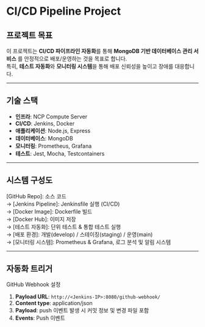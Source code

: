 # CI/CD Pipeline Project

## 프로젝트 목표
이 프로젝트는 **CI/CD 파이프라인 자동화**를 통해 **MongoDB 기반 데이터베이스 관리 서비스** 를 안정적으로 배포/운영하는 것을 목표로 합니다.  
특히, **테스트 자동화**와 **모니터링 시스템**을 통해 배포 신뢰성을 높이고 장애를 대응합니다.

---

## 기술 스택
- **인프라**: NCP Compute Server  
- **CI/CD**: Jenkins, Docker  
- **애플리케이션**: Node.js, Express  
- **데이터베이스**: MongoDB  
- **모니터링**: Prometheus, Grafana  
- **테스트**: Jest, Mocha, Testcontainers  

---

## 시스템 구성도
[GitHub Repo]: 소스 코드  
→ [Jenkins Pipeline]: Jenkinsfile 실행 (CI/CD)  
→ [Docker Image]: Dockerfile 빌드  
→ [Docker Hub]: 이미지 저장  
→ [테스트 자동화]: 단위 테스트 & 통합 테스트 실행  
→ [배포 환경]: 개발(develop) / 스테이징(staging) / 운영(main)  
→ [모니터링 시스템]: Prometheus & Grafana, 로그 분석 및 알림 시스템  

---

## 자동화 트리거
GitHub Webhook 설정  
1. **Payload URL**: `http://<Jenkins-IP>:8080/github-webhook/`  
2. **Content type**: application/json  
3. **Payload**: push 이벤트 발생 시 커밋 정보 및 변경 파일 포함  
4. **Events**: Push 이벤트  